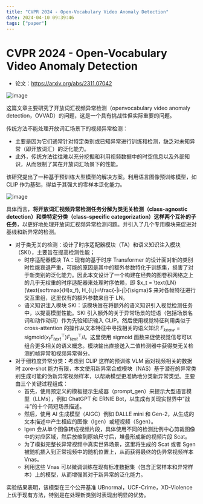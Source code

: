 ```yaml
---
title: "CVPR 2024 - Open-Vocabulary Video Anomaly Detection"
date: 2024-04-10 09:39:46
tags: ["paper"]
---
```

# CVPR 2024 - Open-Vocabulary Video Anomaly Detection

* 论文：<https://arxiv.org/abs/2311.07042>

![image](https://github.com/lartpang/blog/assets/26847524/39e42922-523a-4f5f-b350-23fa5164eeab)

这篇文章主要研究了开放词汇视频异常检测（openvocabulary video anomaly detection，OVVAD）的问题，这是一个具有挑战性但实际重要的问题。

传统方法不能处理开放词汇场景下的视频异常检测：

* 主要是因为它们通常针对特定类别或已知异常进行训练和检测，缺乏对未知异常（即开放词汇）的泛化能力。
* 此外，传统方法往往难以充分挖掘和利用视频数据中的时空信息以及外部知识，从而限制了其在开放词汇场景下的性能。

该研究提出了一种基于预训练大型模型的解决方案。利用语言图像预训练模型，如 CLIP 作为基础，得益于其强大的零样本泛化能力。

![image](https://github.com/lartpang/blog/assets/26847524/e861f10f-f36a-4925-9047-769bdb4578c0)

具体而言，**将开放词汇视频异常检测任务分解为类无关检测（class-agnostic detection）和类特定分类（class-specific categorization）这样两个互补的子任务**，以更好地处理开放词汇视频异常检测问题。并引入了几个专用模块来促进对基线和新异常的检测。

* 对于类无关的检测：设计了时序适配器模块（TA）和语义知识注入模块（SKI），主要旨在提高检测性能；
    * 时序适配器模块 TA：现有的基于时序 Transformer 的设计面对新的类别时性能衰退严重，可能的原因是其中的额外参数特化于训练集，损害了对于新类别的泛化能力。因此本文设计了一个构建在经典的图卷积网络之上的几乎无权重的时序适配器来处理时序依赖，即 $x_t = \text{LN}(\text{softmax}(H)x_f), H_{i,j}=\frac{-|i-j|}{\sigma}$ 来对各帧特征进行交互重组，这里仅有的额外参数来自于 LN。
    * 语义知识注入模块 SKI：该模块旨在将额外的语义知识引入视觉检测任务中，以提高模型性能。SKI 引入额外的关于异常场景的短语（包括场景名词和动作动词）作为先验知识输入 CLIP。然后使用视觉特征利用类似于 cross-attention 的操作从文本特征中寻找相关的语义知识 $F_{know} = \text{sigmoid}(x_t F^{\top}_{text})F^{\top}_{text}/l$。这里使用 sigmoid 函数来促使视觉信号可以组合更多相关的语义概念。模块输出直接送入二值检测器中获得类无关检测的帧异常和视频异常得分。
* 对于细粒度异常分类：考虑到 CLIP 这样的预训练 VLM 面对视频相关的数据时 zore-shot 能力有限，本文使用新异常合成模块（NAS）基于潜在的异常类别生成可能的伪新异常视频样本，以帮助模型更准确地分类新异常类型。主要由三个关键过程组成：
    * 首先，使用预定义的模板提示生成器（prompt_gen）来提示大型语言模型（LLMs），例如 ChatGPT 和 ERNIE Bot，以生成有关现实世界中“战斗”的十个简短场景描述。
    * 然后，使用 AI 生成模型（AIGC）例如 DALLE mini 和 Gen-2，从生成的文本描述中产生相应的图像（Igen）或短视频（Sgen）。
    * Igen 会从单个图像转成视频片段，具体使用不同的检测比例中心剪裁图像中的对应区域，然后放缩到原始尺寸后，堆叠形成新的视频片段 Scat。
    * 为了模拟完整长异常视频中真实世界场景，这里将生成的 Scat 或者 Sgen 被随机插入到正常视频中的随机位置上，从而获得最终的伪异常视频样本 Vnas。
    * 利用这些 Vnas 可以微调训练在现有标准数据集（包含正常样本和异常样本）上的模型，从而增强其对于新异常的泛化能力。

实验结果表明，该模型在三个公开基准 UBnormal，UCF-Crime，XD-Violence 上优于现有方法，特别是在处理新类别时表现出明显的优势。
